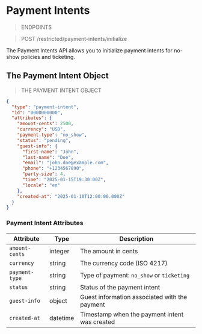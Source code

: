# Payment Intents

> ENDPOINTS

> <span class="method post">POST</span> /restricted/payment-intents/initialize <br>

The Payment Intents API allows you to initialize payment intents for no-show policies and ticketing.

## The Payment Intent Object

> THE PAYMENT INTENT OBJECT

```json
{
  "type": "payment-intent",
  "id": "0000000000",
  "attributes": {
    "amount-cents": 2500,
    "currency": "USD",
    "payment-type": "no_show",
    "status": "pending",
    "guest-info": {
      "first-name": "John",
      "last-name": "Doe",
      "email": "john.doe@example.com",
      "phone": "+1234567890",
      "party-size": 4,
      "time": "2025-01-15T19:30:00Z",
      "locale": "en"
    },
    "created-at": "2025-01-10T12:00:00.000Z"
  }
}
```

### Payment Intent Attributes

| Attribute | Type | Description |
|-----------|------|-------------|
| `amount-cents` | integer | The amount in cents |
| `currency` | string | The currency code (ISO 4217) |
| `payment-type` | string | Type of payment: `no_show` or `ticketing` |
| `status` | string | Status of the payment intent |
| `guest-info` | object | Guest information associated with the payment |
| `created-at` | datetime | Timestamp when the payment intent was created |